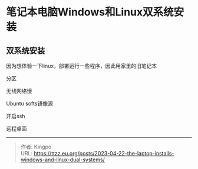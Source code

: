 # 笔记本电脑Windows和Linux双系统安装


<!--more-->
## 双系统安装
因为想体验一下linux，部署运行一些程序，因此用家里的旧笔记本

分区

无线网络慢

Ubuntu softs镜像源

开启ssh

远程桌面





---

> 作者: Kingpo  
> URL: https://ttzz.eu.org/posts/2023-04-22-the-laptop-installs-windows-and-linux-dual-systems/  

